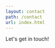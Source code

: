 ```yaml
---
layout: contact
path: /contact
url: index.html
---
```

Let's get in touch!

<!-- Currently redundant with about page -->
